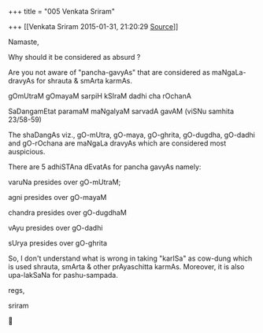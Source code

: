 +++
title = "005 Venkata Sriram"

+++
[[Venkata Sriram	2015-01-31, 21:20:29 [Source](https://groups.google.com/g/samskrita/c/ISrtTDEIssI)]]



Namaste,

  

Why should it be considered as absurd ?

  

Are you not aware of "pancha-gavyAs" that are considered as
maNgaLa-dravyAs for shrauta & smArta karmAs.

  

gOmUtraM gOmayaM sarpiH kSIraM dadhi cha rOchanA

SaDangamEtat paramaM maNgalyaM sarvadA gavAM (viSNu samhita 23/58-59)

  

The shaDangAs viz., gO-mUtra, gO-maya, gO-ghrita, gO-dugdha, gO-dadhi and gO-rOchana are maNgaLa dravyAs which are considered most auspicious.

  

There are 5 adhiSTAna dEvatAs for pancha gavyAs namely:

  

varuNa presides over gO-mUtraM;

agni presides over gO-mayaM

chandra presides over gO-dugdhaM

vAyu presides over gO-dadhi

sUrya presides over gO-ghrita

  

So, I don't understand what is wrong in taking "karISa" as cow-dung which is used shrauta, smArta & other prAyaschitta karmAs. Moreover, it is also upa-lakSaNa for pashu-sampada.

  

regs,

sriram



